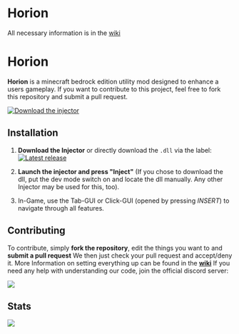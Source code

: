 # Horion

All necessary information is in the [wiki](https://github.com/SurvirvorHRG/Horion/wiki)
# Horion

**Horion** is a minecraft bedrock edition utility mod designed to enhance a users gameplay.
If you want to contribute to this project, feel free to fork this repository and submit a pull request.

[![Download the injector](https://img.shields.io/badge/DOWNLOAD-LATEST-brightgreen?style=for-the-badge "Download the injector")](https://horionclient.eu/files/HorionInjector.exe "Download the injector")

## Installation
1. **Download the Injector** or directly download the `.dll` via the label:
[![Latest release](https://img.shields.io/github/v/release/Horionclient/Horion-Releases?include_prereleases&label=Downlad%20the%20latest%20version&sort=semver&style=for-the-badge)](https://github.com/Horionclient/Horion-Releases/releases/latest/)

2. **Launch the injector and press "Inject"** (If you chose to download the dll, put the dev mode switch on and locate the dll manually. Any other Injector may be used for this, too).
3. In-Game, use the Tab-GUI or Click-GUI (opened by pressing *INSERT*) to navigate through all features.

## Contributing
To contribute, simply **fork the repository**, edit the things you want to and **submit a pull request**
We then just check your pull request and accept/deny it.
More Information on setting everything up can be found in the **[wiki](https://github.com/SurvirvorHRG/Horion/wiki "wiki")**
If you need any help with understanding our code, join the official discord server:

[![](https://discordapp.com/api/guilds/605086182560235569/embed.png?style=banner2)](https://discord.gg/Yqm3PR9)

## Stats
![](https://img.shields.io/github/downloads/Horionclient/Horion-Releases/total?label=Total%20Injections&style=for-the-badge)
